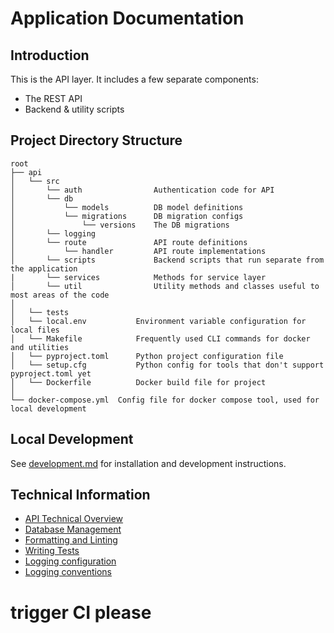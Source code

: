 # Application Documentation

## Introduction

This is the API layer. It includes a few separate components:

* The REST API
* Backend & utility scripts

## Project Directory Structure

```text
root
├── api
│   └── src
│       └── auth                Authentication code for API
│       └── db
│           └── models          DB model definitions
│           └── migrations      DB migration configs
│               └── versions    The DB migrations
│       └── logging
│       └── route               API route definitions
│           └── handler         API route implementations
│       └── scripts             Backend scripts that run separate from the application
|       └── services            Methods for service layer
│       └── util                Utility methods and classes useful to most areas of the code
│
│   └── tests
│   └── local.env           Environment variable configuration for local files
│   └── Makefile            Frequently used CLI commands for docker and utilities
│   └── pyproject.toml      Python project configuration file
│   └── setup.cfg           Python config for tools that don't support pyproject.toml yet
│   └── Dockerfile          Docker build file for project
│
└── docker-compose.yml  Config file for docker compose tool, used for local development
```

## Local Development

See [development.md](../documentation/api/development.md) for installation and development instructions.

## Technical Information

* [API Technical Overview](../documentation/api/technical-overview.md)
* [Database Management](../documentation/api/database/database-management.md)
* [Formatting and Linting](../documentation/api/formatting-and-linting.md)
* [Writing Tests](../documentation/api/writing-tests.md)
* [Logging configuration](../documentation/api/monitoring-and-observability/logging-configuration.md)
* [Logging conventions](../documentation/api/monitoring-and-observability/logging-conventions.md)

# trigger CI please
